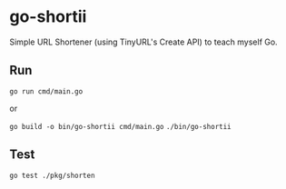 # go-shortii
Simple URL Shortener (using TinyURL's Create API) to teach myself Go.

## Run
`go run cmd/main.go`

or

`go build -o bin/go-shortii cmd/main.go`
`./bin/go-shortii`

## Test
`go test ./pkg/shorten`